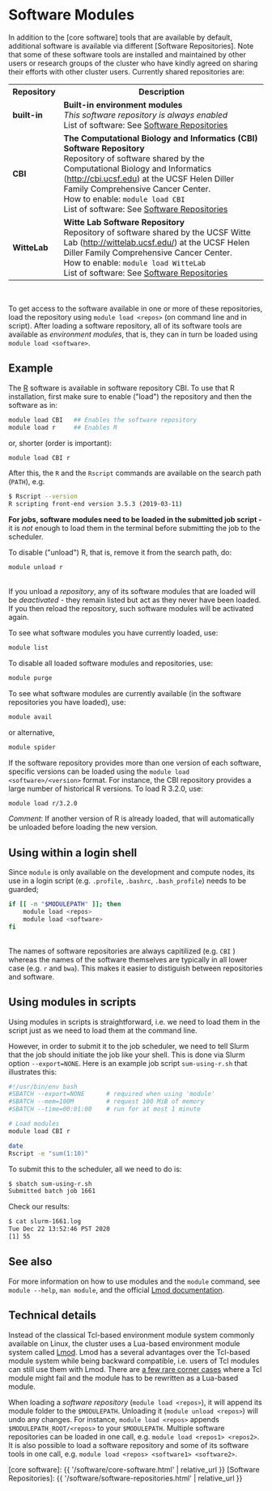 # Software Modules

In addition to the [core software] tools that are available by default, additional software is available via different [Software Repositories].  Note that some of these software tools are installed and maintained by other users or research groups of the cluster who have kindly agreed on sharing their efforts with other cluster users. Currently shared repositories are:

<table>
<tr>
  <th>Repository</th>
  <th>Description</th>
 </tr>

 <tr>
  <td>
  <strong>built-in</strong><br>
  </td>
  <td>
  <strong>Built-in environment modules</strong><br>
  <em>This software repository is always enabled</em><br>
  List of software: See <a href="{{ '/software/software-repositories.html' | relative_url }}">Software Repositories</a>
  </td>
 </tr>

 <tr>
  <td>
  <strong>CBI</strong><br>
  </td>
  <td>
  <strong>The Computational Biology and Informatics (CBI) Software Repository</strong><br>
  Repository of software shared by the Computational Biology and Informatics (<a href="http://cbi.ucsf.edu">http://cbi.ucsf.edu</a>) at the UCSF Helen Diller Family Comprehensive Cancer Center.<br>
  How to enable: <code>module load CBI</code><br>
  List of software: See <a href="{{ '/software/software-repositories.html' | relative_url }}">Software Repositories</a>
  </td>
 </tr>

 <tr>
  <td>
  <strong>WitteLab</strong><br>
  
  </td>
  <td>
  <strong>Witte Lab Software Repository</strong><br>
  Repository of software shared by the UCSF Witte Lab (<a href="http://wittelab.ucsf.edu/">http://wittelab.ucsf.edu/</a>) at the UCSF Helen Diller Family Comprehensive Cancer Center.<br>
  How to enable: <code>module load WitteLab</code><br>
  List of software: See <a href="{{ '/software/software-repositories.html' | relative_url }}">Software Repositories</a>
  </td>
 </tr>
</table>
<br>

To get access to the software available in one or more of these repositories, load the repository using `module load <repos>` (on command line and in script).  After loading a software repository, all of its software tools are available as _environment modules_, that is, they can in turn be loaded using `module load <software>`.


## Example

The [R] software is available in software repository CBI.  To use that R installation, first make sure to enable ("load") the repository and then the software as in:
```sh
module load CBI   ## Enables the software repository
module load r     ## Enables R
```
or, shorter (order is important):
```sh
module load CBI r
```

After this, the `R` and the `Rscript` commands are available on the search path (`PATH`), e.g.
```sh
$ Rscript --version
R scripting front-end version 3.5.3 (2019-03-11)
```

<div class="alert alert-warning" role="alert">
<strong>For jobs, software modules need to be loaded in the submitted job script - </strong> it is <em>not</em> enough to load them in the terminal before submitting the job to the scheduler.
</div>

To disable ("unload") R, that is, remove it from the search path, do:
```sh
module unload r
```

<br>
<div class="alert alert-warning" role="alert">
If you unload a <em>repository</em>, any of its software modules that are loaded will be <em>deactivated</em> - they remain listed but act as they never have been loaded.  If you then reload the repository, such software modules will be activated again.
</div>

To see what software modules you have currently loaded, use:
```sh
module list
```
To disable all loaded software modules and repositories, use:
```sh
module purge
```

To see what software modules are currently available (in the software repositories you have loaded), use:
```sh
module avail
```
or alternative,
```sh
module spider
```

If the software repository provides more than one version of each software, specific versions can be loaded using the `module load <software>/<version>` format.  For instance, the CBI repository provides a large number of historical R versions.  To load R 3.2.0, use:
```sh
module load r/3.2.0
```
_Comment_: If another version of R is already loaded, that will automatically be unloaded before loading the new version.


## Using within a login shell

Since `module` is only available on the development and compute nodes, its use in a login script (e.g. `.profile`, `.bashrc`, `.bash_profile`) needs to be guarded;

```sh
if [[ -n "$MODULEPATH" ]]; then
    module load <repos>
    module load <software>
fi
```


<br>
<div class="alert alert-info" role="alert">
The names of software repositories are always capitilized (e.g. <code>CBI</code> ) whereas the names of the software themselves are typically in all lower case (e.g. <code>r</code> and <code>bwa</code>).  This makes it easier to distiguish between repositories and software.
</div>



## Using modules in scripts

Using modules in scripts is straightforward, i.e. we need to load them in the script just as we need to load them at the command line.

However, in order to submit it to the job scheduler, we need to tell Slurm that the job should initiate the job like your shell.  This is done via Slurm option `--export=NONE`.  Here is an example job script `sum-using-r.sh` that illustrates this:

```sh
#!/usr/bin/env bash
#SBATCH --export=NONE      # required when using 'module'
#SBATCH --mem=100M         # request 100 MiB of memory
#SBATCH --time=00:01:00    # run for at most 1 minute

# Load modules
module load CBI r

date
Rscript -e "sum(1:10)"
```

To submit this to the scheduler, all we need to do is:

```sh
$ sbatch sum-using-r.sh
Submitted batch job 1661
```
Check our results:
```sh
$ cat slurm-1661.log
Tue Dec 22 13:52:46 PST 2020
[1] 55
```



## See also

For more information on how to use modules and the `module` command, see `module --help`, `man module`, and the official [Lmod documentation].


## Technical details

Instead of the classical Tcl-based environment module system commonly available on Linux, the cluster uses a Lua-based environment module system called [Lmod].  Lmod has a several advantages over the Tcl-based module system while being backward compatible, i.e. users of Tcl modules can still use them with Lmod.  There are [a few rare corner cases](http://lmod.readthedocs.io/en/latest/095_tcl2lua.html) where a Tcl module might fail and the module has to be rewritten as a Lua-based module.

When loading a _software repository_ (`module load <repos>`), it will append its module folder to the `$MODULEPATH`.  Unloading it (`module unload <repos>`) will undo any changes.  For instance, `module load <repos>` appends `$MODULEPATH_ROOT/<repos>` to your `$MODULEPATH`.  Multiple software repositories can be loaded in one call, e.g. `module load <repos1> <repos2>`.  It is also possible to load a software repository and some of its software tools in one call, e.g. `module load <repos> <software1> <software2>`.


[R]: https://www.r-project.org
[Lmod]: https://github.com/TACC/Lmod
[Lmod documentation]: https://lmod.readthedocs.io/en/latest/
[core software]: {{ '/software/core-software.html' | relative_url }}
[Software Repositories]: {{ '/software/software-repositories.html' | relative_url }}
